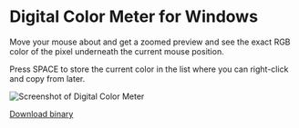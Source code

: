 # Digital Color Meter for Windows

Move your mouse about and get a zoomed preview and see the exact RGB color of the pixel underneath the current mouse position.

Press SPACE to store the current color in the list where you can right-click and copy from later.

![Screenshot of Digital Color Meter](https://raw.githubusercontent.com/nagilum/dcm/master/screenshot.png)

[Download binary](https://github.com/nagilum/dcm/releases/tag/v1.0)
